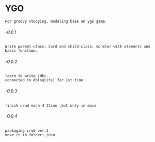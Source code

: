 # YGO
    For groovy studying, modeling base on ygo game.

###### -0.0.1
    Write parent-class: Card and child-class: monster with elements and basic function.
###### -0.0.2
    learn to write jdbc.
    connected to db(sqlite) for 1st time 
###### -0.0.3
    finish crud each 4 1time ,but only in main
###### -0.0.4
    packaging crud ver.1
    move it to folder: /dao
